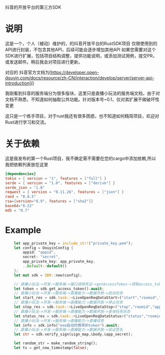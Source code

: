 抖音的开放平台的第三方SDK

# 说明

这是一个，个人（被动）维护的，的抖音开放平台的RustSDK项目
仅限使用到的API进行封装，不包含其他API，后续可能会逐步增加其他API
如果您需要对这个SDK进行扩展，包括项目结构调整，提供功能说明，或添加测试用例，提交PR，或发送邮件。稍后我会对项目进行更新。

对应的 抖音官方文档为[https://developer.open-douyin.com/docs/resource/zh-CN/interaction/develop/server/server-api-introduction]()

我刚看到抖音的服务端分为很多版块，这里只是直播小玩法的服务端文档，由于对文档不熟悉，不知道如何抽取公共功能。针对版本号~0.1，仅对其扩展不做破坏性变更

这只是一个练手项目，对于rust我还有很多困惑，也不知道如何精简项目，欢迎对Rust进行学习和交流。


# 关于依赖

这是我发布的第一个Rust项目，我不确定需不需要在您的cargo中添加依赖,所以我把依赖列表放在这里
```toml
[dependencies]
tokio = { version = "1", features = ["full"] }
serde = { version = "1.0", features = ["derive"] }
serde_json = "1.0"
reqwest = { version = "0.11.26", features = ["json"] }
rand = "0.8.5"
rsa={version="0.9", features = ["sha2"]}
base64="0.22"
md5 = "0.7"
```


# Example

```rust
    let app_private_key = include_str!("private_key.pem");
    let config = DouyinConfig {
        appid: "appid",
        secret: "secret",
        app_private_key: app_private_key,
        ..Default::default()
    };
    let mut sdk = SDK::new(config);

    // 直播小玩法->开发->服务端->接口调用凭证->getAccessToken->获取access_token
    let token = sdk.get_access_token().await;
    // 直播小玩法->开发->服务端->直播能力->数据开放->启动任务
    let start_res = sdk.task::<LiveOpenReqDataStart>("start","roomid","appid","msg_type").await;
    // 直播小玩法->开发->服务端->直播能力->数据开放->停止任务
    let stop_res = sdk.task::<LiveOpenReqDataStop>("stop","roomid","appid","msg_type").await;
    // 直播小玩法->开发->服务端->直播能力->数据开放->查询任务状态
    let status_res = sdk.task::<LiveOpenReqDataStatus>("status","roomid","appid","msg_type").await;
    // 直播小玩法->开发->服务端->直播能力->直播信息
    let info = sdk.info("exe启动时携带的token").await;
    // 直播小玩法->开发->服务端->直播能力->数据开放->验证签名
    let str = sdk.verify_sign(sign_map,&body,&app_secret);

    let random_str = make_random_string();
    let ts = get_now_timestamp(false);
````